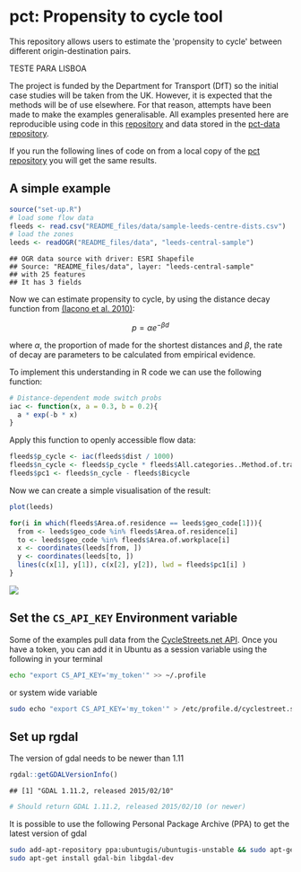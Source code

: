 # pct: Propensity to cycle tool

This repository allows users to estimate the 'propensity to cycle' between
different origin-destination pairs.

TESTE PARA LISBOA

The project is funded by the Department for Transport (DfT) so the initial
case studies will be taken from the UK. However, it is expected that the 
methods will be of use elsewhere. For that reason, attempts have been made
to make the examples generalisable. All examples presented here
are reproducible using code in this [repository](https://github.com/npct/pct)
and data stored in the [pct-data repository](https://github.com/npct/pct-data/).

If you run the following lines of code on from a local copy of the [pct repository](https://github.com/npct/pct) you will get the same results.

## A simple example


```r
source("set-up.R")
# load some flow data
fleeds <- read.csv("README_files/data/sample-leeds-centre-dists.csv")
# load the zones
leeds <- readOGR("README_files/data", "leeds-central-sample")
```

```
## OGR data source with driver: ESRI Shapefile 
## Source: "README_files/data", layer: "leeds-central-sample"
## with 25 features
## It has 3 fields
```

Now we can estimate propensity to cycle, by using the distance
decay function from [(Iacono et al. 2010)](http://linkinghub.elsevier.com/retrieve/pii/S0966692309000210):

$$
 p = \alpha e^{- \beta d}
$$

where $\alpha$, the proportion of made for the shortest distances
and $\beta$, the rate of decay
are parameters to be calculated from empirical evidence. 

To implement this understanding in R code we can use the following function:


```r
# Distance-dependent mode switch probs
iac <- function(x, a = 0.3, b = 0.2){
  a * exp(-b * x)
}
```

Apply this function to openly accessible flow data:


```r
fleeds$p_cycle <- iac(fleeds$dist / 1000)
fleeds$n_cycle <- fleeds$p_cycle * fleeds$All.categories..Method.of.travel.to.work
fleeds$pc1 <- fleeds$n_cycle - fleeds$Bicycle
```

Now we can create a simple visualisation of the result:


```r
plot(leeds)

for(i in which(fleeds$Area.of.residence == leeds$geo_code[1])){
  from <- leeds$geo_code %in% fleeds$Area.of.residence[i]
  to <- leeds$geo_code %in% fleeds$Area.of.workplace[i]
  x <- coordinates(leeds[from, ])
  y <- coordinates(leeds[to, ])
  lines(c(x[1], y[1]), c(x[2], y[2]), lwd = fleeds$pc1[i] )
}
```

![](README_files/figure-html/unnamed-chunk-4-1.png) 

## Set the `CS_API_KEY` Environment variable

Some of the examples pull data from the
[CycleStreets.net API](http://www.cyclestreets.net/api/).
Once you have a token, you can add it in Ubuntu as
a session variable using the following in your terminal


```bash
echo "export CS_API_KEY='my_token'" >> ~/.profile
```

or system wide variable


```bash
sudo echo "export CS_API_KEY='my_token'" > /etc/profile.d/cyclestreet.sh
```

## Set up rgdal

The version of gdal needs to be newer than 1.11

```r
rgdal::getGDALVersionInfo()
```

```
## [1] "GDAL 1.11.2, released 2015/02/10"
```

```r
# Should return GDAL 1.11.2, released 2015/02/10 (or newer)
```

It is possible to use the following Personal Package Archive (PPA) to get the latest version of gdal


```bash
sudo add-apt-repository ppa:ubuntugis/ubuntugis-unstable && sudo apt-get update
sudo apt-get install gdal-bin libgdal-dev
```
